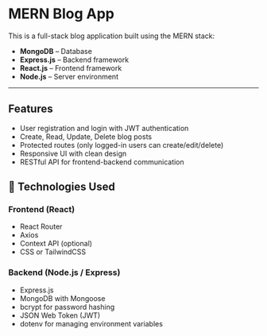 # MERN Blog App 

This is a full-stack blog application built using the MERN stack:

- **MongoDB** – Database
- **Express.js** – Backend framework
- **React.js** – Frontend framework
- **Node.js** – Server environment

---

##  Features

- User registration and login with JWT authentication
- Create, Read, Update, Delete blog posts
- Protected routes (only logged-in users can create/edit/delete)
- Responsive UI with clean design
- RESTful API for frontend-backend communication

## 🔧 Technologies Used

### Frontend (React)
- React Router
- Axios
- Context API (optional)
- CSS or TailwindCSS

### Backend (Node.js / Express)
- Express.js
- MongoDB with Mongoose
- bcrypt for password hashing
- JSON Web Token (JWT)
- dotenv for managing environment variables

